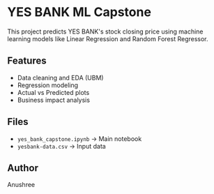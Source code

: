 # YES BANK ML Capstone 

This project predicts YES BANK's stock closing price using machine learning models like Linear Regression and Random Forest Regressor.

## Features
- Data cleaning and EDA (UBM)
- Regression modeling
- Actual vs Predicted plots
- Business impact analysis

## Files
- `yes_bank_capstone.ipynb` → Main notebook
- `yesbank-data.csv` → Input data

## Author
Anushree 
